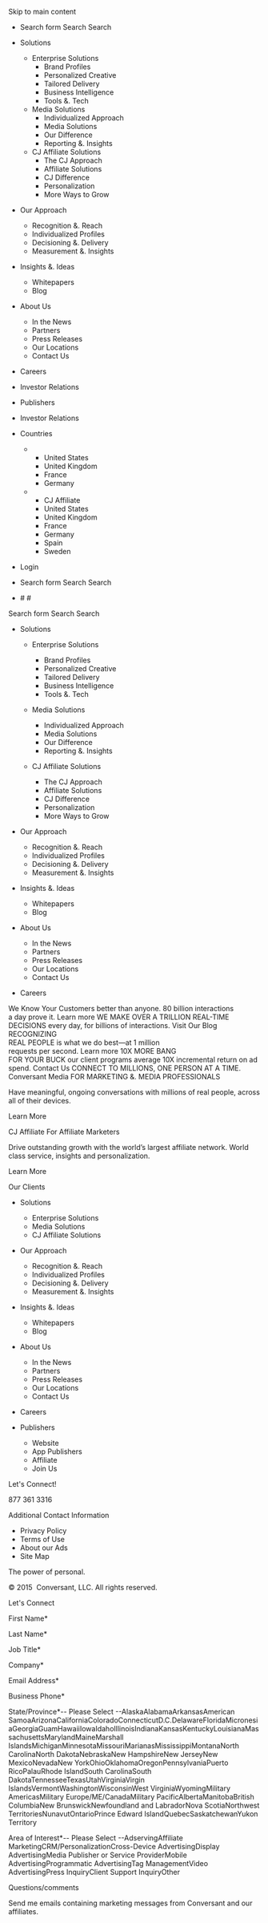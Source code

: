 Skip to main content

*   Search form Search Search

*   Solutions
    *   Enterprise Solutions
        *   Brand Profiles
        *   Personalized Creative
        *   Tailored Delivery
        *   Business Intelligence
        *   Tools &. Tech
    *   Media Solutions
        *   Individualized Approach
        *   Media Solutions
        *   Our Difference
        *   Reporting &. Insights
    *   CJ Affiliate Solutions
        *   The CJ Approach
        *   Affiliate Solutions
        *   CJ Difference
        *   Personalization
        *   More Ways to Grow
*   Our Approach
    *   Recognition &. Reach
    *   Individualized Profiles
    *   Decisioning &. Delivery
    *   Measurement &. Insights
*   Insights &. Ideas
    *   Whitepapers
    *   Blog
*   About Us
    *   In the News
    *   Partners
    *   Press Releases
    *   Our Locations
    *   Contact Us
*   Careers

*   Investor Relations

*   Publishers
*   Investor Relations
*   Countries
    *   *   United States
        *   United Kingdom
        *   France
        *   Germany
    *   *   CJ Affiliate
        *   United States
        *   United Kingdom
        *   France
        *   Germany
        *   Spain
        *   Sweden
*   Login
*   Search form Search Search
*   \# #

Search form Search Search

*   Solutions
    
    *   Enterprise Solutions
        *   Brand Profiles
        *   Personalized Creative
        *   Tailored Delivery
        *   Business Intelligence
        *   Tools &. Tech
    
    *   Media Solutions
        *   Individualized Approach
        *   Media Solutions
        *   Our Difference
        *   Reporting &. Insights
    
    *   CJ Affiliate Solutions
        *   The CJ Approach
        *   Affiliate Solutions
        *   CJ Difference
        *   Personalization
        *   More Ways to Grow
*   Our Approach
    *   Recognition &. Reach
    *   Individualized Profiles
    *   Decisioning &. Delivery
    *   Measurement &. Insights
*   Insights &. Ideas
    *   Whitepapers
    *   Blog
*   About Us
    *   In the News
    *   Partners
    *   Press Releases
    *   Our Locations
    *   Contact Us
*   Careers

We Know Your Customers better than anyone. 80 billion interactions  
a day prove it. Learn more WE MAKE OVER A TRILLION REAL-TIME  
DECISIONS every day, for billions of interactions. Visit Our Blog RECOGNIZING  
REAL PEOPLE is what we do best—at 1 million  
requests per second. Learn more 10X MORE BANG  
FOR YOUR BUCK our client programs average 10X incremental return on ad spend. Contact Us CONNECT TO MILLIONS, ONE PERSON AT A TIME. Conversant Media FOR MARKETING &. MEDIA PROFESSIONALS

Have meaningful, ongoing conversations with millions of real people, across all of their devices.

Learn More

CJ Affiliate For Affiliate Marketers

Drive outstanding growth with the world’s largest affiliate network. World class service, insights and personalization.

Learn More

  
Our Clients                                              

*   Solutions
    *   Enterprise Solutions
    *   Media Solutions
    *   CJ Affiliate Solutions
*   Our Approach
    *   Recognition &. Reach
    *   Individualized Profiles
    *   Decisioning &. Delivery
    *   Measurement &. Insights
*   Insights &. Ideas
    *   Whitepapers
    *   Blog
*   About Us
    *   In the News
    *   Partners
    *   Press Releases
    *   Our Locations
    *   Contact Us
*   Careers

*   Publishers
    *   Website
    *   App Publishers
    *   Affiliate
    *   Join Us

Let's Connect!

877 361 3316

Additional Contact Information

*   Privacy Policy
*   Terms of Use
*   About our Ads
*   Site Map

The power of personal.

© 2015  Conversant, LLC. All rights reserved.

Let's Connect

First Name\*

Last Name\*

Job Title\*

Company\*

Email Address\*

Business Phone\*

State/Province\*-- Please Select --AlaskaAlabamaArkansasAmerican SamoaArizonaCaliforniaColoradoConnecticutD.C.DelawareFloridaMicronesiaGeorgiaGuamHawaiiIowaIdahoIllinoisIndianaKansasKentuckyLouisianaMassachusettsMarylandMaineMarshall IslandsMichiganMinnesotaMissouriMarianasMississippiMontanaNorth CarolinaNorth DakotaNebraskaNew HampshireNew JerseyNew MexicoNevadaNew YorkOhioOklahomaOregonPennsylvaniaPuerto RicoPalauRhode IslandSouth CarolinaSouth DakotaTennesseeTexasUtahVirginiaVirgin IslandsVermontWashingtonWisconsinWest VirginiaWyomingMilitary AmericasMilitary Europe/ME/CanadaMilitary PacificAlbertaManitobaBritish ColumbiaNew BrunswickNewfoundland and LabradorNova ScotiaNorthwest TerritoriesNunavutOntarioPrince Edward IslandQuebecSaskatchewanYukon Territory

Area of Interest\*-- Please Select --AdservingAffiliate MarketingCRM/PersonalizationCross-Device AdvertisingDisplay AdvertisingMedia Publisher or Service ProviderMobile AdvertisingProgrammatic AdvertisingTag ManagementVideo AdvertisingPress InquiryClient Support InquiryOther

Questions/comments

Send me emails containing marketing messages from Conversant and our affiliates.